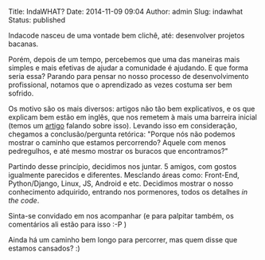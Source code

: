 Title: IndaWHAT?
Date: 2014-11-09 09:04
Author: admin
Slug: indawhat
Status: published

Indacode nasceu de uma vontade bem clichê, até: desenvolver projetos
bacanas.

Porém, depois de um tempo, percebemos que uma das maneiras mais simples
e mais efetivas de ajudar a comunidade é ajudando. E que forma seria
essa? Parando para pensar no nosso processo de desenvolvimento
profissional, notamos que o aprendizado as vezes costuma ser bem
sofrido.

Os motivo são os mais diversos: artigos não tão bem explicativos, e os
que explicam bem estão em inglês, que nos remetem à mais uma barreira
inicial (temos um [artigo](http://indacode.com/corrida-inglesa/ "Corrida Inglesa") falando
sobre isso). Levando isso em consideração, chegamos a conclusão/pergunta
retórica: "Porque nós não podemos mostrar o caminho que estamos
percorrendo? Aquele com menos pedregulhos, e até mesmo mostrar os
buracos que encontramos?"

Partindo desse princípio, decidimos nos juntar. 5 amigos, com gostos
igualmente parecidos e diferentes. Mesclando áreas como: Front-End,
Python/Django, Linux, JS, Android e etc. Decidimos mostrar o nosso
conhecimento adquirido, entrando nos pormenores, todos os detalhes *in
the code*.

Sinta-se convidado em nos acompanhar (e para palpitar também, os
comentários ali estão para isso :-P )

Ainda há um caminho bem longo para percorrer, mas quem disse que estamos
cansados? :)
